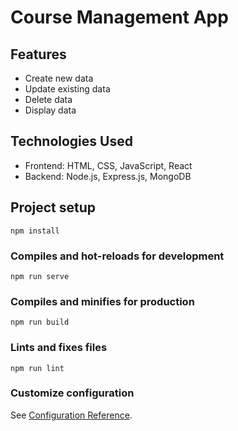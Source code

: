 # Course Management App

## Features

- Create new data
- Update existing data
- Delete data
- Display data

## Technologies Used

- Frontend: HTML, CSS, JavaScript, React
- Backend: Node.js, Express.js, MongoDB


## Project setup
```
npm install
```

### Compiles and hot-reloads for development
```
npm run serve
```

### Compiles and minifies for production
```
npm run build
```

### Lints and fixes files
```
npm run lint
```

### Customize configuration
See [Configuration Reference](https://cli.vuejs.org/config/).

